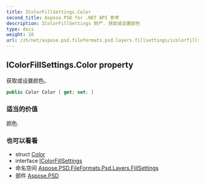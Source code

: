 ```yaml
---
title: IColorFillSettings.Color
second_title: Aspose.PSD for .NET API 参考
description: IColorFillSettings 财产. 获取或设置颜色
type: docs
weight: 10
url: /zh/net/aspose.psd.fileformats.psd.layers.fillsettings/icolorfillsettings/color/
---
```

## IColorFillSettings.Color property

获取或设置颜色。

```csharp
public Color Color { get; set; }
```

### 适当的价值

颜色.

### 也可以看看

* struct [Color](../../../aspose.psd/color/)
* interface [IColorFillSettings](../)
* 命名空间 [Aspose.PSD.FileFormats.Psd.Layers.FillSettings](../../icolorfillsettings/)
* 部件 [Aspose.PSD](../../../)


